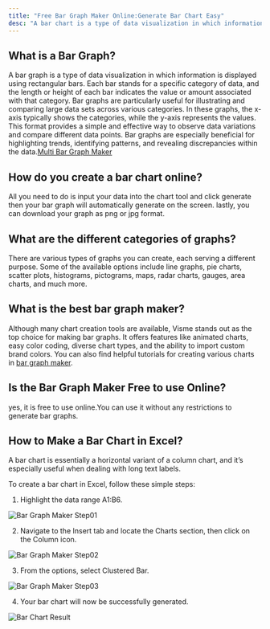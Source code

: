 ```yaml
---
title: "Free Bar Graph Maker Online:Generate Bar Chart Easy"
desc: "A bar chart is a type of data visualization in which information is displayed using rectangular bars. Each bar stands for a specific category of data, and the length or height of each bar indicates the value or amount associated with that category. Try it now—no sign-up required!"
---
```


## What is a Bar Graph?

A bar graph is a type of data visualization in which information is displayed using rectangular bars. Each bar stands for a specific category of data, and the length or height of each bar indicates the value or amount associated with that category. Bar graphs are particularly useful for illustrating and comparing large data sets across various categories. In these graphs, the x-axis typically shows the categories, while the y-axis represents the values. This format provides a simple and effective way to observe data variations and compare different data points. Bar graphs are especially beneficial for highlighting trends, identifying patterns, and revealing discrepancies within the data.[Multi Bar Graph Maker](/en/multi-bar-graph-maker)

## How do you create a bar chart online?

All you need to do is input your data into the chart tool and click generate then your bar graph will automatically generate on the screen. lastly, you can download your graph as png or jpg format.

## What are the different categories of graphs?

There are various types of graphs you can create, each serving a different purpose. Some of the available options include line graphs, pie charts, scatter plots, histograms, pictograms, maps, radar charts, gauges, area charts, and much more.

## What is the best bar graph maker?

Although many chart creation tools are available, Visme stands out as the top choice for making bar graphs. It offers features like animated charts, easy color coding, diverse chart types, and the ability to import custom brand colors. You can also find helpful tutorials for creating various charts in [bar graph maker]().

## Is the Bar Graph Maker Free to use Online?

yes, it is free to use online.You can use it without any restrictions to generate bar graphs.

## How to Make a Bar Chart in Excel?

A bar chart is essentially a horizontal variant of a column chart, and it’s especially useful when dealing with long text labels.

To create a bar chart in Excel, follow these simple steps:

1. Highlight the data range A1:B6.

![Bar Graph Maker Step01](https://www.excel-easy.com/examples/images/bar-chart/select-range.png)

2. Navigate to the Insert tab and locate the Charts section, then click on the Column icon.

![Bar Graph Maker Step02](https://www.excel-easy.com/examples/images/bar-chart/insert-bar-chart.png)

3. From the options, select Clustered Bar.

![Bar Graph Maker Step03](https://www.excel-easy.com/examples/images/bar-chart/click-clustered-bar.png)

4. Your bar chart will now be successfully generated.

![Bar Chart Result](https://www.excel-easy.com/examples/images/bar-chart/bar-chart.png)